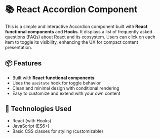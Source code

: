 # 📚 React Accordion Component

This is a simple and interactive Accordion component built with **React functional components** and **Hooks**. It displays a list of frequently asked questions (FAQs) about React and its ecosystem. Users can click on each item to toggle its visibility, enhancing the UX for compact content presentation.

## 📦 Features

- Built with **React functional components**
- Uses the `useState` hook for toggle behavior
- Clean and minimal design with conditional rendering
- Easy to customize and extend with your own content

## 🧩 Technologies Used

- React (with Hooks)
- JavaScript (ES6+)
- Basic CSS classes for styling (customizable)
